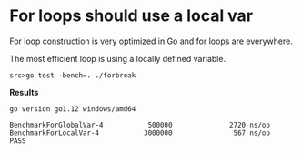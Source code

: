 # For loops should use a local var

For loop construction is very optimized in Go and for loops are everywhere.

The most efficient loop is using a locally defined variable.

`src>go test -bench=. ./forbreak` 

**Results**

```
go version go1.12 windows/amd64

BenchmarkForGlobalVar-4           500000              2720 ns/op
BenchmarkForLocalVar-4           3000000               567 ns/op
PASS   
```

 
 
 